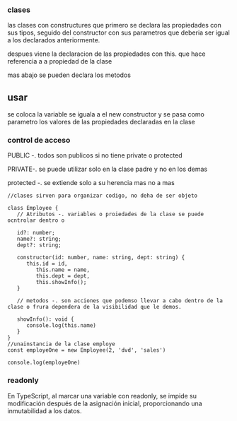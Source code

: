 ### clases

las clases con constructures que primero se declara las propiedades con sus tipos, seguido del constructor con sus parametros que deberia ser igual a los declarados anteriormente.

despues viene la declaracion de las propiedades con this. que hace referencia a a propiedad de la clase

mas abajo se pueden declara los metodos

## usar

se coloca la variable se iguala a el new constructor y se pasa como parametro los valores de las propiedades declaradas en la clase

### control de acceso

PUBLIC -. todos son publicos si no tiene private o protected

PRIVATE-. se puede utilizar solo en la clase padre y no en los demas

protected -. se extiende solo a su herencia mas no a mas

```
//clases sirven para organizar codigo, no deha de ser objeto

class Employee {
   // Atributos -. variables o proiedades de la clase se puede ocntrolar dentro o

   id?: number;
   name?: string;
   dept?: string;

   constructor(id: number, name: string, dept: string) {
      this.id = id,
         this.name = name,
         this.dept = dept,
         this.showInfo();
   }

   // metodos -. son acciones que podemso llevar a cabo dentro de la clase o frura dependera de la visibilidad que le demos.

   showInfo(): void {
      console.log(this.name)
   }
}
//unainstancia de la clase employe
const employeOne = new Employee(2, 'dvd', 'sales')

console.log(employeOne)
```

### readonly

En TypeScript, al marcar una variable con readonly, se impide su modificación después de la asignación inicial, proporcionando una inmutabilidad a los datos.

